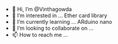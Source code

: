 - 👋 Hi, I’m @Vinthagowda
- 👀 I’m interested in ... Ether card library
- 🌱 I’m currently learning ... ARduino nano
- 💞️ I’m looking to collaborate on ...
- 📫 How to reach me ...

<!---
Vinthagowda/Vinthagowda is a ✨ special ✨ repository because its `README.md` (this file) appears on your GitHub profile.
You can click the Preview link to take a look at your changes.
--->
